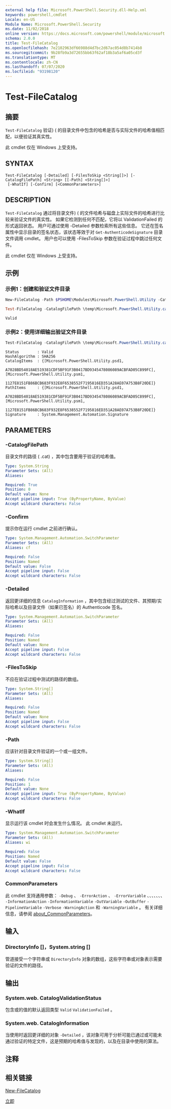 ```yaml
---
external help file: Microsoft.PowerShell.Security.dll-Help.xml
keywords: powershell,cmdlet
Locale: en-US
Module Name: Microsoft.PowerShell.Security
ms.date: 11/02/2018
online version: https://docs.microsoft.com/powershell/module/microsoft.powershell.security/test-filecatalog?view=powershell-7.1&WT.mc_id=ps-gethelp
schema: 2.0.0
title: Test-FileCatalog
ms.openlocfilehash: 7e2102963df66988d4d7bc2d67ac054d8b7414b8
ms.sourcegitcommit: 9b28fb9a3d72655bb63f62af18b3a5af6a05cd3f
ms.translationtype: MT
ms.contentlocale: zh-CN
ms.lasthandoff: 07/07/2020
ms.locfileid: "93198120"
---
```

# Test-FileCatalog

## 摘要
`Test-FileCatalog` 验证)  ( 的目录文件中包含的哈希是否与实际文件的哈希值相匹配，以便验证其真实性。

此 cmdlet 仅在 Windows 上受支持。

## SYNTAX

```
Test-FileCatalog [-Detailed] [-FilesToSkip <String[]>] [-CatalogFilePath] <String> [[-Path] <String[]>]
 [-WhatIf] [-Confirm] [<CommonParameters>]
```

## DESCRIPTION

`Test-FileCatalog` 通过将目录文件)  ( 的文件哈希与磁盘上实际文件的哈希进行比较来验证文件的真实性。
如果它检测到任何不匹配，它将以 ValidationFailed 的形式返回状态。 用户可通过使用 -Detailed 参数检索所有这些信息。
它还在签名属性中显示目录的签名状态，该状态等效于对 `Get-AuthenticodeSignature` 目录文件调用 cmdlet。
用户也可以使用 -FilesToSkip 参数在验证过程中跳过任何文件。

此 cmdlet 仅在 Windows 上受支持。

## 示例

### 示例1：创建和验证文件目录

```powershell
New-FileCatalog -Path $PSHOME\Modules\Microsoft.PowerShell.Utility -CatalogFilePath \temp\Microsoft.PowerShell.Utility.cat -CatalogVersion 2.0

Test-FileCatalog -CatalogFilePath \temp\Microsoft.PowerShell.Utility.cat -Path "$PSHome\Modules\Microsoft.PowerShell.Utility\"
```

```Output
Valid
```

### 示例2：使用详细输出验证文件目录

```powershell
Test-FileCatalog -CatalogFilePath \temp\Microsoft.PowerShell.Utility.cat -Path "$PSHome\Modules\Microsoft.PowerShell.Utility\"
```

```Output
Status        : Valid
HashAlgorithm : SHA256
CatalogItems  : {[Microsoft.PowerShell.Utility.psd1,
                A7028BD54018AE519381CDF5BF91F3B0417BD9345478086089ACBFAD05C899FC], [Microsoft.PowerShell.Utility.psm1,
                1127E8151FB86BCB683F932E8F6538552F7195816ED351A28AE07A753B8F20DE]}
PathItems     : {[Microsoft.PowerShell.Utility.psd1,
                A7028BD54018AE519381CDF5BF91F3B0417BD9345478086089ACBFAD05C899FC], [Microsoft.PowerShell.Utility.psm1,
                1127E8151FB86BCB683F932E8F6538552F7195816ED351A28AE07A753B8F20DE]}
Signature     : System.Management.Automation.Signature
```

## PARAMETERS

### -CatalogFilePath

目录文件的路径 ( .cat) ，其中包含要用于验证的哈希值。

```yaml
Type: System.String
Parameter Sets: (All)
Aliases:

Required: True
Position: 0
Default value: None
Accept pipeline input: True (ByPropertyName, ByValue)
Accept wildcard characters: False
```

### -Confirm

提示你在运行 cmdlet 之前进行确认。

```yaml
Type: System.Management.Automation.SwitchParameter
Parameter Sets: (All)
Aliases: cf

Required: False
Position: Named
Default value: False
Accept pipeline input: False
Accept wildcard characters: False
```

### -Detailed

返回更详细的信息 `CatalogInformation` ，其中包含经过测试的文件、其预期/实际哈希以及目录文件（如果已签名）的 Authenticode 签名。

```yaml
Type: System.Management.Automation.SwitchParameter
Parameter Sets: (All)
Aliases:

Required: False
Position: Named
Default value: None
Accept pipeline input: False
Accept wildcard characters: False
```

### -FilesToSkip

不应在验证过程中测试的路径的数组。

```yaml
Type: System.String[]
Parameter Sets: (All)
Aliases:

Required: False
Position: Named
Default value: None
Accept pipeline input: False
Accept wildcard characters: False
```

### -Path

应该针对目录文件验证的一个或一组文件。

```yaml
Type: System.String[]
Parameter Sets: (All)
Aliases:

Required: False
Position: 1
Default value: None
Accept pipeline input: True (ByPropertyName, ByValue)
Accept wildcard characters: False
```

### -WhatIf

显示运行该 cmdlet 时会发生什么情况。
此 cmdlet 未运行。

```yaml
Type: System.Management.Automation.SwitchParameter
Parameter Sets: (All)
Aliases: wi

Required: False
Position: Named
Default value: False
Accept pipeline input: False
Accept wildcard characters: False
```

### CommonParameters

此 cmdlet 支持通用参数： `-Debug` 、 `-ErrorAction` 、 `-ErrorVariable` 、、、、、、、 `-InformationAction` `-InformationVariable` `-OutVariable` `-OutBuffer` `-PipelineVariable` `-Verbose` `-WarningAction` 和 `-WarningVariable` 。 有关详细信息，请参阅 [about_CommonParameters](../Microsoft.PowerShell.Core/About/about_CommonParameters.md)。

## 输入

### DirectoryInfo []，System.string []

管道接受一个字符串或 `DirectoryInfo` 对象的数组，这些字符串或对象表示需要验证的文件的路径。

## 输出

### System.web. CatalogValidationStatus

包含或的值的默认返回类型 `Valid` `ValidationFailed` 。

### System.web. CatalogInformation

当使用时返回更详细的对象 `-Detailed` ，该对象可用于分析可能已通过或可能未通过验证的特定文件，这是预期的哈希值与发现的，以及在目录中使用的算法。

## 注释

## 相关链接

[New-FileCatalog](New-FileCatalog.md)

[立即](/powershell/module/PowerShellGet)

